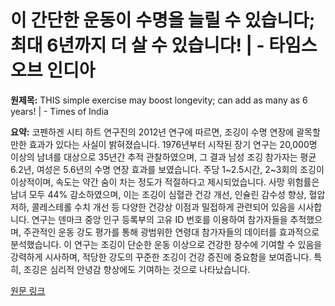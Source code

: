 # 이 간단한 운동이 수명을 늘릴 수 있습니다; 최대 6년까지 더 살 수 있습니다! | - 타임스 오브 인디아

**원제목:** THIS simple exercise may boost longevity; can add as many as 6 years! | - Times of India

**요약:** 코펜하겐 시티 하트 연구진의 2012년 연구에 따르면, 조깅이 수명 연장에 괄목할 만한 효과가 있다는 사실이 밝혀졌습니다. 1976년부터 시작된 장기 연구는 20,000명 이상의 남녀를 대상으로 35년간 추적 관찰하였으며, 그 결과 남성 조깅 참가자는 평균 6.2년, 여성은 5.6년의 수명 연장 효과를 보였습니다.  주당 1~2.5시간, 2~3회의 조깅이 이상적이며, 속도는 약간 숨이 차는 정도가 적절하다고 제시되었습니다.  사망 위험률은 남녀 모두 44% 감소하였으며, 이는 조깅이 심혈관 건강 개선, 인슐린 감수성 향상, 혈압 저하, 콜레스테롤 수치 개선 등 다양한 건강상 이점과 밀접하게 관련되어 있음을 시사합니다.  연구는 덴마크 중앙 인구 등록부의 고유 ID 번호를 이용하여 참가자들을 추적했으며, 주관적인 운동 강도 평가를 통해 광범위한 연령대 참가자들의 데이터를 효과적으로 분석했습니다.  이 연구는 조깅이 단순한 운동 이상으로 건강한 장수에 기여할 수 있음을 강력하게 시사하며, 적당한 강도의 꾸준한 조깅이 건강 증진에 중요함을 보여줍니다.  특히, 조깅은 심리적 안녕감 향상에도 기여하는 것으로 나타났습니다.

[원문 링크](https://timesofindia.indiatimes.com/life-style/health-fitness/health-news/this-simple-exercise-may-boost-longevity-can-add-as-many-as-6-years/articleshow/122862167.cms)
